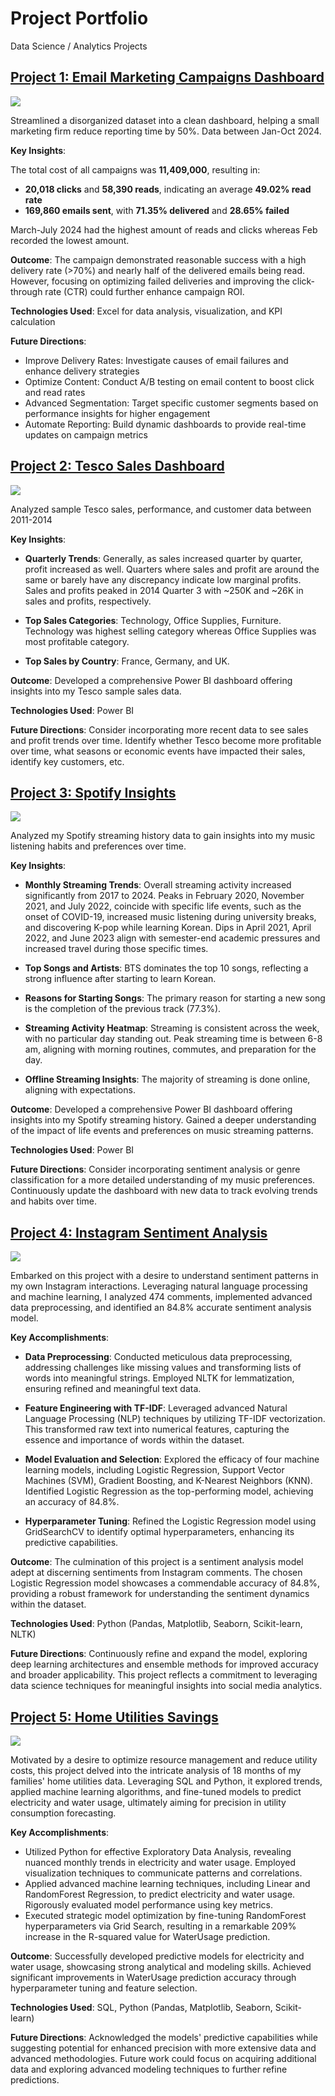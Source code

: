 # Project Portfolio
Data Science / Analytics Projects

## [Project 1: Email Marketing Campaigns Dashboard](https://github.com/KrishKabi/KrishKabi.github.io/tree/main/Email_Marketing_Campaign_Dashboard)

![](/Email_Marketing_Campaign_Dashboard/email_marketing_dashboard.png)

Streamlined a disorganized dataset into a clean dashboard, helping a small marketing firm reduce reporting time by 50%. Data between Jan-Oct 2024.

**Key Insights**:

The total cost of all campaigns was **11,409,000**, resulting in:
* **20,018 clicks** and **58,390 reads**, indicating an average **49.02% read rate**
* **169,860 emails sent**, with **71.35% delivered** and **28.65% failed**

March-July 2024 had the highest amount of reads and clicks whereas Feb recorded the lowest amount.

**Outcome**:
The campaign demonstrated reasonable success with a high delivery rate (>70%) and nearly half of the delivered emails being read. However, focusing on optimizing failed deliveries and improving the click-through rate (CTR) could further enhance campaign ROI.

**Technologies Used**: 
Excel for data analysis, visualization, and KPI calculation

**Future Directions**:
* Improve Delivery Rates: Investigate causes of email failures and enhance delivery strategies
* Optimize Content: Conduct A/B testing on email content to boost click and read rates
* Advanced Segmentation: Target specific customer segments based on performance insights for higher engagement
* Automate Reporting: Build dynamic dashboards to provide real-time updates on campaign metrics

## [Project 2: Tesco Sales Dashboard](https://github.com/KrishKabi/KrishKabi.github.io/tree/main/Tesco_Sales_Dashboard_Power_BI)

![](/Tesco_Sales_Dashboard_Power_BI/tesco.jpg)

Analyzed sample Tesco sales, performance, and customer data between 2011-2014

**Key Insights**:

* **Quarterly Trends**: Generally, as sales increased quarter by quarter, profit increased as well. Quarters where sales and profit are around the same or barely have any discrepancy indicate low marginal profits. Sales and profits peaked in 2014 Quarter 3 with ~250K and ~26K in sales and profits, respectively.

* **Top Sales Categories**: Technology, Office Supplies, Furniture. Technology was highest selling category whereas Office Supplies was most profitable category.

* **Top Sales by Country**: France, Germany, and UK.

**Outcome**:
Developed a comprehensive Power BI dashboard offering insights into my Tesco sample sales data.

**Technologies Used**: 
Power BI

**Future Directions**:
Consider incorporating more recent data to see sales and profit trends over time. Identify whether Tesco become more profitable over time, what seasons or economic events have impacted their sales, identify key customers, etc.

## [Project 3: Spotify Insights](https://github.com/KrishKabi/KrishKabi.github.io/tree/main/Spotify_Insights)

![](/Spotify_Insights/Spotify%20Picture.png)

Analyzed my Spotify streaming history data to gain insights into my music listening habits and preferences over time.

**Key Insights**:

* **Monthly Streaming Trends**: Overall streaming activity increased significantly from 2017 to 2024. Peaks in February 2020, November 2021, and July 2022, coincide with specific life events, such as the onset of COVID-19, increased music listening during university breaks, and discovering K-pop while learning Korean. Dips in April 2021, April 2022, and June 2023 align with semester-end academic pressures and increased travel during those specific times.

* **Top Songs and Artists**: BTS dominates the top 10 songs, reflecting a strong influence after starting to learn Korean.

* **Reasons for Starting Songs**: The primary reason for starting a new song is the completion of the previous track (77.3%).

* **Streaming Activity Heatmap**: Streaming is consistent across the week, with no particular day standing out. Peak streaming time is between 6-8 am, aligning with morning routines, commutes, and preparation for the day.

* **Offline Streaming Insights**: The majority of streaming is done online, aligning with expectations.

**Outcome**:
Developed a comprehensive Power BI dashboard offering insights into my Spotify streaming history. Gained a deeper understanding of the impact of life events and preferences on music streaming patterns.

**Technologies Used**: 
Power BI

**Future Directions**:
Consider incorporating sentiment analysis or genre classification for a more detailed understanding of my music preferences. Continuously update the dashboard with new data to track evolving trends and habits over time.

## [Project 4: Instagram Sentiment Analysis](https://github.com/KrishKabi/KrishKabi.github.io/tree/main/Instagram%20Sentiment%20Analysis)

![](/Instagram%20Sentiment%20Analysis/Sentiment_Analysis_Photo.png)

Embarked on this project with a desire to understand sentiment patterns in my own Instagram interactions. Leveraging natural language processing and machine learning, I analyzed 474 comments, implemented advanced data preprocessing, and identified an 84.8% accurate sentiment analysis model.

**Key Accomplishments**:

* **Data Preprocessing**: Conducted meticulous data preprocessing, addressing challenges like missing values and transforming lists of words into meaningful strings. Employed NLTK for lemmatization, ensuring refined and meaningful text data.

* **Feature Engineering with TF-IDF**: Leveraged advanced Natural Language Processing (NLP) techniques by utilizing TF-IDF vectorization. This transformed raw text into numerical features, capturing the essence and importance of words within the dataset.

* **Model Evaluation and Selection**: Explored the efficacy of four machine learning models, including Logistic Regression, Support Vector Machines (SVM), Gradient Boosting, and K-Nearest Neighbors (KNN). Identified Logistic Regression as the top-performing model, achieving an accuracy of 84.8%.

* **Hyperparameter Tuning**: Refined the Logistic Regression model using GridSearchCV to identify optimal hyperparameters, enhancing its predictive capabilities.

**Outcome**:
The culmination of this project is a sentiment analysis model adept at discerning sentiments from Instagram comments. The chosen Logistic Regression model showcases a commendable accuracy of 84.8%, providing a robust framework for understanding the sentiment dynamics within the dataset.

**Technologies Used**: 
Python (Pandas, Matplotlib, Seaborn, Scikit-learn, NLTK)

**Future Directions**:
Continuously refine and expand the model, exploring deep learning architectures and ensemble methods for improved accuracy and broader applicability. This project reflects a commitment to leveraging data science techniques for meaningful insights into social media analytics.

## [Project 5: Home Utilities Savings](https://github.com/KrishKabi/KrishKabi.github.io/tree/main/Home_Utilities_Savings)

![](/Home_Utilities_Savings/Correlation%20Heatmap.png)

Motivated by a desire to optimize resource management and reduce utility costs, this project delved into the intricate analysis of 18 months of my families' home utilities data. Leveraging SQL and Python, it explored trends, applied machine learning algorithms, and fine-tuned models to predict electricity and water usage, ultimately aiming for precision in utility consumption forecasting.

**Key Accomplishments**:

* Utilized Python for effective Exploratory Data Analysis, revealing nuanced monthly trends in electricity and water usage. Employed visualization techniques to communicate patterns and correlations.
* Applied advanced machine learning techniques, including Linear and RandomForest Regression, to predict electricity and water usage. Rigorously evaluated model performance using key metrics.
* Executed strategic model optimization by fine-tuning RandomForest hyperparameters via Grid Search, resulting in a remarkable 209% increase in the R-squared value for WaterUsage prediction.

**Outcome**:
Successfully developed predictive models for electricity and water usage, showcasing strong analytical and modeling skills. Achieved significant improvements in WaterUsage prediction accuracy through hyperparameter tuning and feature selection.

**Technologies Used**:
SQL, Python (Pandas, Matplotlib, Seaborn, Scikit-learn)

**Future Directions**:
Acknowledged the models' predictive capabilities while suggesting potential for enhanced precision with more extensive data and advanced methodologies. Future work could focus on acquiring additional data and exploring advanced modeling techniques to further refine predictions.
